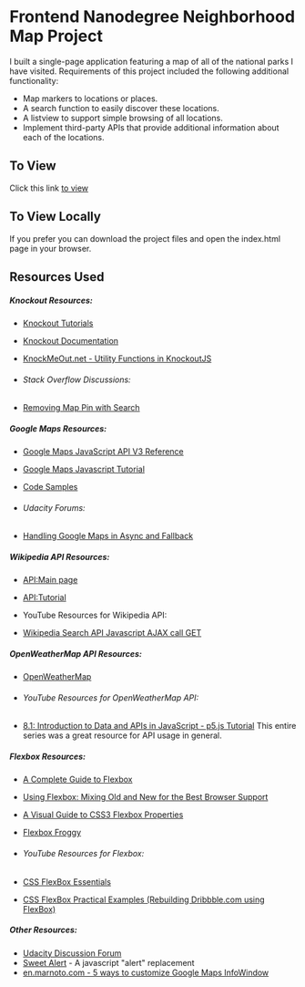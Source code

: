 # Frontend Nanodegree Neighborhood Map Project
I built a single-page application featuring a map of all of the national parks I have visited. Requirements of this project included the following additional functionality:
- Map markers to locations or places.
- A search function to easily discover these locations.
- A listview to support simple browsing of all locations.
- Implement third-party APIs that provide additional information about each of the locations.

## To View
Click this link [to view](http://www.jerrybennett.me/frontend-nanodegree-neighborhood-map-project/index.html)

## To View Locally
If you prefer you can download the project files and open the index.html page in your browser.

## Resources Used

##### Knockout Resources:
- [Knockout Tutorials](http://learn.knockoutjs.com/#/?tutorial=intro)
- [Knockout Documentation](http://knockoutjs.com/documentation/introduction.html)
- [KnockMeOut.net - Utility Functions in KnockoutJS](http://www.knockmeout.net/2011/04/utility-functions-in-knockoutjs.html)

- ###### Stack Overflow Discussions:
- [Removing Map Pin with Search](https://stackoverflow.com/questions/29557938/removing-map-pin-with-search)

##### Google Maps Resources:
- [Google Maps JavaScript API V3 Reference](https://developers.google.com/maps/documentation/javascript/3.exp/reference)
- [Google Maps Javascript Tutorial](https://developers.google.com/maps/documentation/javascript/tutorials/)
- [Code Samples](https://developers.google.com/maps/documentation/javascript/examples/?csw=1)

- ###### Udacity Forums:
- [Handling Google Maps in Async and Fallback](https://discussions.udacity.com/t/handling-google-maps-in-async-and-fallback/34282)


##### Wikipedia API Resources:
- [API:Main page](https://www.mediawiki.org/wiki/API:Main_page)
- [API:Tutorial](https://www.mediawiki.org/wiki/API:Tutorial)

- YouTube Resources for Wikipedia API:
- [Wikipedia Search API Javascript AJAX call GET](https://www.youtube.com/watch?v=O4yAHlE3HNs)

##### OpenWeatherMap API Resources:
- [OpenWeatherMap](https://openweathermap.org/)

- ###### YouTube Resources for OpenWeatherMap API:
- [8.1: Introduction to Data and APIs in JavaScript - p5.js Tutorial](https://www.youtube.com/watch?v=rJaXOFfwGVw&list=PLRqwX-V7Uu6a-SQiI4RtIwuOrLJGnel0r)
This entire series was a great resource for API usage in general.

##### Flexbox Resources:
- [A Complete Guide to Flexbox](https://css-tricks.com/snippets/css/a-guide-to-flexbox/)
- [Using Flexbox: Mixing Old and New for the Best Browser Support](https://css-tricks.com/using-flexbox/)
- [A Visual Guide to CSS3 Flexbox Properties](https://scotch.io/tutorials/a-visual-guide-to-css3-flexbox-properties)
- [Flexbox Froggy](http://flexboxfroggy.com/)

- ###### YouTube Resources for Flexbox:
- [CSS FlexBox Essentials](https://www.youtube.com/watch?v=G7EIAgfkhmg)
- [CSS FlexBox Practical Examples (Rebuilding Dribbble.com using FlexBox)](https://www.youtube.com/watch?v=H1lREysgdgc)

##### Other Resources:
- [Udacity Discussion Forum](https://discussions.udacity.com/c/nd001-neighborhood-map-project)
- [Sweet Alert](https://t4t5.github.io/sweetalert/) - A javascript "alert" replacement
- [en.marnoto.com - 5 ways to customize Google Maps InfoWindow](http://en.marnoto.com/2014/09/5-formas-de-personalizar-infowindow.html)